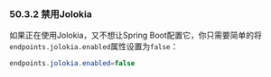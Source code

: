 ### 50.3.2 禁用Jolokia
如果正在使用Jolokia，又不想让Spring Boot配置它，你只需要简单的将`endpoints.jolokia.enabled`属性设置为`false`：
```java
endpoints.jolokia.enabled=false
``` 
